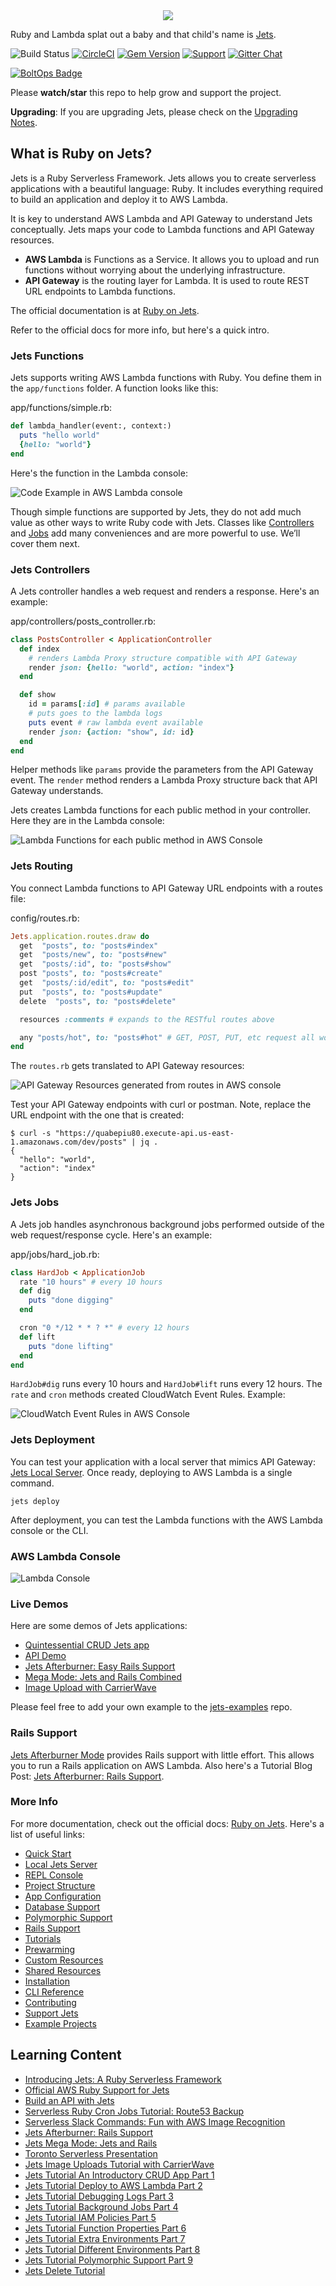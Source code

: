 <div align="center">
  <a href="http://rubyonjets.com"><img src="http://rubyonjets.com/img/logos/jets-logo-full.png" /></a>
</div>

Ruby and Lambda splat out a baby and that child's name is [Jets](http://rubyonjets.com/).

![Build Status](https://codebuild.us-west-2.amazonaws.com/badges?uuid=eyJlbmNyeXB0ZWREYXRhIjoiZ08vK2hjOHczQUVoUDhSYnBNNUU4T0gxQWJuOTlLaXpwVGQ1NjJ3NnVDY1dSdFVXQ3d2VXVSQzRFcU1qd1JPMndFZlByRktIcTUrZm5GWlM5dHpjM1ZrPSIsIml2UGFyYW1ldGVyU3BlYyI6Imluc1Qrd25GanhUdHlidjUiLCJtYXRlcmlhbFNldFNlcmlhbCI6MX0%3D&branch=master)
[![CircleCI](https://circleci.com/gh/boltops-tools/jets.svg?style=svg)](https://circleci.com/gh/boltops-tools/jets)
[![Gem Version](https://badge.fury.io/rb/jets.svg)](https://badge.fury.io/rb/jets)
[![Support](https://img.shields.io/badge/Support-Help-blue.svg)](http://rubyonjets.com/support/)
[![Gitter Chat](https://badges.gitter.im/boltops-tools/jets.png)](https://gitter.im/boltops-tools/jets)

[![BoltOps Badge](https://img.boltops.com/boltops/badges/boltops-badge.png)](https://www.boltops.com)

Please **watch/star** this repo to help grow and support the project.

**Upgrading**: If you are upgrading Jets, please check on the [Upgrading Notes](http://rubyonjets.com/docs/extras/upgrading/).

## What is Ruby on Jets?

Jets is a Ruby Serverless Framework.  Jets allows you to create serverless applications with a beautiful language: Ruby.  It includes everything required to build an application and deploy it to AWS Lambda.

It is key to understand AWS Lambda and API Gateway to understand Jets conceptually.  Jets maps your code to Lambda functions and API Gateway resources.

* **AWS Lambda** is Functions as a Service. It allows you to upload and run functions without worrying about the underlying infrastructure.
* **API Gateway** is the routing layer for Lambda. It is used to route REST URL endpoints to Lambda functions.

The official documentation is at [Ruby on Jets](http://rubyonjets.com).

Refer to the official docs for more info, but here's a quick intro.

### Jets Functions

Jets supports writing AWS Lambda functions with Ruby. You define them in the `app/functions` folder. A function looks like this:

app/functions/simple.rb:

```ruby
def lambda_handler(event:, context:)
  puts "hello world"
  {hello: "world"}
end
```

Here's the function in the Lambda console:

![Code Example in AWS Lambda console](https://raw.githubusercontent.com/tongueroo/jets/master/docs/img/docs/jets-simple-lambda-function-console.png)


Though simple functions are supported by Jets, they do not add much value as other ways to write Ruby code with Jets. Classes like [Controllers](http://rubyonjets.com/docs/controllers/) and [Jobs](http://rubyonjets.com/docs/jobs/) add many conveniences and are more powerful to use. We’ll cover them next.

### Jets Controllers

A Jets controller handles a web request and renders a response.  Here's an example:

app/controllers/posts_controller.rb:

```ruby
class PostsController < ApplicationController
  def index
    # renders Lambda Proxy structure compatible with API Gateway
    render json: {hello: "world", action: "index"}
  end

  def show
    id = params[:id] # params available
    # puts goes to the lambda logs
    puts event # raw lambda event available
    render json: {action: "show", id: id}
  end
end
```

Helper methods like `params` provide the parameters from the API Gateway event. The `render` method renders a Lambda Proxy structure back that API Gateway understands.

Jets creates Lambda functions for each public method in your controller. Here they are in the Lambda console:

![Lambda Functions for each public method in AWS Console](https://raw.githubusercontent.com/tongueroo/jets/master/docs/img/docs/demo-lambda-functions-controller.png)

### Jets Routing

You connect Lambda functions to API Gateway URL endpoints with a routes file:

config/routes.rb:

```ruby
Jets.application.routes.draw do
  get  "posts", to: "posts#index"
  get  "posts/new", to: "posts#new"
  get  "posts/:id", to: "posts#show"
  post "posts", to: "posts#create"
  get  "posts/:id/edit", to: "posts#edit"
  put  "posts", to: "posts#update"
  delete  "posts", to: "posts#delete"

  resources :comments # expands to the RESTful routes above

  any "posts/hot", to: "posts#hot" # GET, POST, PUT, etc request all work
end
```

The `routes.rb` gets translated to API Gateway resources:

![API Gateway Resources generated from routes in AWS console](https://raw.githubusercontent.com/tongueroo/jets/master/docs/img/quick-start/demo-api-gateway.png)

Test your API Gateway endpoints with curl or postman. Note, replace the URL endpoint with the one that is created:

    $ curl -s "https://quabepiu80.execute-api.us-east-1.amazonaws.com/dev/posts" | jq .
    {
      "hello": "world",
      "action": "index"
    }

### Jets Jobs

A Jets job handles asynchronous background jobs performed outside of the web request/response cycle. Here's an example:

app/jobs/hard_job.rb:

```ruby
class HardJob < ApplicationJob
  rate "10 hours" # every 10 hours
  def dig
    puts "done digging"
  end

  cron "0 */12 * * ? *" # every 12 hours
  def lift
    puts "done lifting"
  end
end
```

`HardJob#dig` runs every 10 hours and `HardJob#lift` runs every 12 hours.  The `rate` and `cron` methods created CloudWatch Event Rules. Example:

![CloudWatch Event Rules in AWS Console](https://raw.githubusercontent.com/tongueroo/jets/master/docs/img/docs/demo-job-cloudwatch-rule.png)

### Jets Deployment

You can test your application with a local server that mimics API Gateway: [Jets Local Server](http://rubyonjets.com/docs/local-server/). Once ready, deploying to AWS Lambda is a single command.

    jets deploy

After deployment, you can test the Lambda functions with the AWS Lambda console or the CLI.

### AWS Lambda Console

![Lambda Console](https://s3.amazonaws.com/boltops-demo/images/screenshots/lambda-console-posts-controller-index.png)

### Live Demos

Here are some demos of Jets applications:

* [Quintessential CRUD Jets app](https://demo.rubyonjets.com/)
* [API Demo](https://api.demo.rubyonjets.com/)
* [Jets Afterburner: Easy Rails Support](https://afterburner.demo.rubyonjets.com/)
* [Mega Mode: Jets and Rails Combined](https://mega.demo.rubyonjets.com/)
* [Image Upload with CarrierWave](https://upload.demo.rubyonjets.com/)

Please feel free to add your own example to the [jets-examples](https://github.com/tongueroo/jets-examples) repo.

### Rails Support

[Jets Afterburner Mode](http://rubyonjets.com/docs/rails-support/) provides Rails support with little effort.  This allows you to run a Rails application on AWS Lambda. Also here's a Tutorial Blog Post: [Jets Afterburner: Rails Support](https://blog.boltops.com/2018/12/21/jets-afterburner-serverless-rails-on-aws-lambda-in-5-minutes).

### More Info

For more documentation, check out the official docs: [Ruby on Jets](http://rubyonjets.com/).  Here's a list of useful links:

* [Quick Start](http://rubyonjets.com/quick-start/)
* [Local Jets Server](http://rubyonjets.com/docs/local-server/)
* [REPL Console](http://rubyonjets.com/docs/repl-console/)
* [Project Structure](http://rubyonjets.com/docs/structure/)
* [App Configuration](http://rubyonjets.com/docs/app-config/)
* [Database Support](http://rubyonjets.com/docs/database-support/)
* [Polymorphic Support](http://rubyonjets.com/docs/polymorphic-support/)
* [Rails Support](http://rubyonjets.com/docs/rails-support/)
* [Tutorials](http://rubyonjets.com/docs/tutorials/)
* [Prewarming](http://rubyonjets.com/docs/prewarming/)
* [Custom Resources](http://rubyonjets.com/docs/associated-resources/)
* [Shared Resources](http://rubyonjets.com/docs/shared-resources/)
* [Installation](http://rubyonjets.com/docs/install/)
* [CLI Reference](http://rubyonjets.com/reference/)
* [Contributing](http://rubyonjets.com/docs/contributing/)
* [Support Jets](http://rubyonjets.com/support-jets/)
* [Example Projects](https://github.com/tongueroo/jets-examples)

## Learning Content

* [Introducing Jets: A Ruby Serverless Framework](https://blog.boltops.com/2018/08/18/introducing-jets-a-ruby-serverless-framework)
* [Official AWS Ruby Support for Jets](https://blog.boltops.com/2018/12/12/official-aws-ruby-support-for-jets-serverless-framework)
* [Build an API with Jets](https://blog.boltops.com/2019/01/13/build-an-api-service-with-jets-ruby-serverless-framework)
* [Serverless Ruby Cron Jobs Tutorial: Route53 Backup](https://blog.boltops.com/2019/01/03/serverless-ruby-cron-jobs-with-jets-route53-backup)
* [Serverless Slack Commands: Fun with AWS Image Recognition](https://blog.boltops.com/2021/02/02/serverless-slack-commands-with-ruby)
* [Jets Afterburner: Rails Support](https://blog.boltops.com/2018/12/21/jets-afterburner-serverless-rails-on-aws-lambda-in-5-minutes)
* [Jets Mega Mode: Jets and Rails](https://blog.boltops.com/2018/11/03/jets-mega-mode-run-rails-on-aws-lambda)
* [Toronto Serverless Presentation](https://blog.boltops.com/2018/09/25/toronto-serverless-presentation-jets-framework-on-aws-lambda)
* [Jets Image Uploads Tutorial with CarrierWave](https://blog.boltops.com/2018/12/13/jets-image-upload-carrierwave-tutorial-binary-support)
* [Jets Tutorial An Introductory CRUD App Part 1](https://blog.boltops.com/2018/09/07/jets-tutorial-crud-app-introduction-part-1)
* [Jets Tutorial Deploy to AWS Lambda Part 2](https://blog.boltops.com/2018/09/08/jets-tutorial-deploy-to-aws-lambda-part-2)
* [Jets Tutorial Debugging Logs Part 3](https://blog.boltops.com/2018/09/09/jets-tutorial-debugging-logs-part-3)
* [Jets Tutorial Background Jobs Part 4](https://blog.boltops.com/2018/09/10/jets-tutorial-background-jobs-part-4)
* [Jets Tutorial IAM Policies Part 5](https://blog.boltops.com/2018/09/11/jets-tutorial-iam-policies-part-5)
* [Jets Tutorial Function Properties Part 6](https://blog.boltops.com/2018/09/12/jets-tutorial-function-properties-part-6)
* [Jets Tutorial Extra Environments Part 7](https://blog.boltops.com/2018/09/13/jets-tutorial-extra-environments-part-7)
* [Jets Tutorial Different Environments Part 8](https://blog.boltops.com/2018/09/26/jets-tutorial-different-environments-part-8)
* [Jets Tutorial Polymorphic Support Part 9](https://blog.boltops.com/2018/09/27/jets-tutorial-polymorphic-support-part-9)
* [Jets Delete Tutorial](https://blog.boltops.com/2018/11/12/jets-tutorial-jets-delete)
